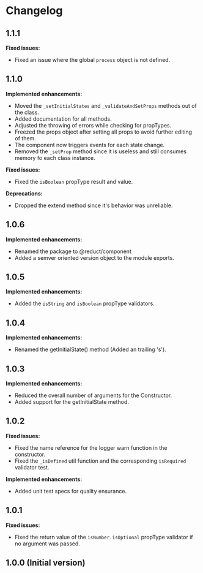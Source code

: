 # Changelog

## 1.1.1
**Fixed issues:**
- Fixed an issue where the global `process` object is not defined.

## 1.1.0
**Implemented enhancements:**
- Moved the `_setInitialStates` and `_validateAndSetProps` methods out of the class.
- Added documentation for all methods.
- Adjusted the throwing of errors while checking for propTypes.
- Freezed the props object after setting all props to avoid further editing of them. 
- The component now triggers events for each state change.
- Removed the `_setProp` method since it is useless and still consumes memory fo each class instance.

**Fixed issues:**
- Fixed the `isBoolean` propType result and value.

**Deprecations:**
- Dropped the extend method since it's behavior was unreliable.

## 1.0.6
**Implemented enhancements:**
- Renamed the package to @reduct/component
- Added a semver oriented version object to the module exports.

## 1.0.5
**Implemented enhancements:**
- Added the `isString` and `isBoolean` propType validators.

## 1.0.4
**Implemented enhancements:**
- Renamed the getInitialState() method (Added an trailing 's').

## 1.0.3
**Implemented enhancements:**
- Reduced the overall number of arguments for the Constructor.
- Added support for the getInitialState method.

## 1.0.2
**Fixed issues:**
- Fixed the name reference for the logger warn function in the constructor.
- Fixed the `_isDefined` util function and the corresponding `isRequired` validator test.

**Implemented enhancements:**
- Added unit test specs for quality ensurance.

## 1.0.1
**Fixed issues:**
- Fixed the return value of the `isNumber.isOptional` propType validator if no argument was passed.

## 1.0.0 (Initial version)
